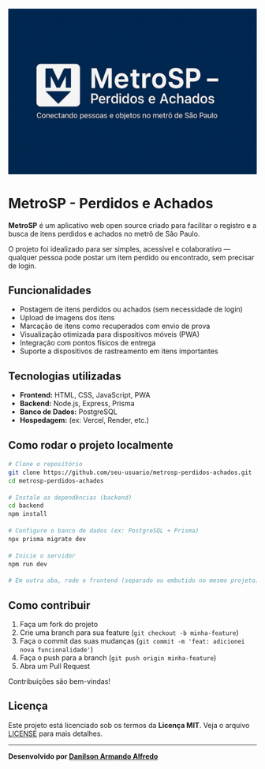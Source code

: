 ![MetroSp - Perdidos e Achados](./banner-metrosp.jpg)
# MetroSP - Perdidos e Achados

**MetroSP** é um aplicativo web  open source criado para facilitar o registro e a busca de itens perdidos e achados no metrô de São Paulo.

O projeto foi idealizado para ser simples, acessível e colaborativo — qualquer pessoa pode postar um item perdido ou encontrado, sem precisar de login.

## Funcionalidades

- Postagem de itens perdidos ou achados (sem necessidade de login)
- Upload de imagens dos itens
- Marcação de itens como recuperados com envio de prova
- Visualização otimizada para dispositivos móveis (PWA)
- Integração com pontos físicos de entrega
- Suporte a dispositivos de rastreamento em itens importantes

## Tecnologias utilizadas

- **Frontend:** HTML, CSS, JavaScript, PWA
- **Backend:** Node.js, Express, Prisma
- **Banco de Dados:** PostgreSQL
- **Hospedagem:** (ex: Vercel, Render, etc.)

## Como rodar o projeto localmente

```bash
# Clone o repositório
git clone https://github.com/seu-usuario/metrosp-perdidos-achados.git
cd metrosp-perdidos-achados

# Instale as dependências (backend)
cd backend
npm install

# Configure o banco de dados (ex: PostgreSQL + Prisma)
npx prisma migrate dev

# Inicie o servidor
npm run dev

# Em outra aba, rode o frontend (separado ou embutido no mesmo projeto)
```

## Como contribuir

1. Faça um fork do projeto
2. Crie uma branch para sua feature (`git checkout -b minha-feature`)
3. Faça o commit das suas mudanças (`git commit -m 'feat: adicionei nova funcionalidade'`)
4. Faça o push para a branch (`git push origin minha-feature`)
5. Abra um Pull Request

Contribuições são bem-vindas!

## Licença

Este projeto está licenciado sob os termos da **Licença MIT**. Veja o arquivo [LICENSE](LICENSE) para mais detalhes.

---

**Desenvolvido por [Danilson Armando Alfredo](mailto:danilsonarmando9@gmail.com)**

